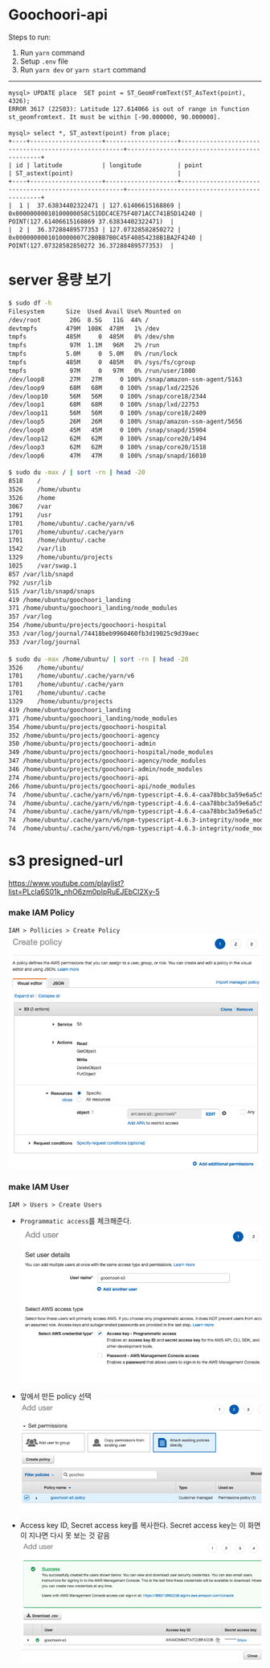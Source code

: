 # Goochoori-api

Steps to run:

1. Run `yarn` command
2. Setup `.env` file
3. Run `yarn dev` or `yarn start` command

---

```
mysql> UPDATE place  SET point = ST_GeomFromText(ST_AsText(point), 4326);
ERROR 3617 (22S03): Latitude 127.614066 is out of range in function st_geomfromtext. It must be within [-90.000000, 90.000000].

mysql> select *, ST_astext(point) from place;
+----+--------------------+--------------------+------------------------------------------------------+----------------------------------------------+
| id | latitude           | longitude          | point                                                | ST_astext(point)                             |
+----+--------------------+--------------------+------------------------------------------------------+----------------------------------------------+
|  1 |  37.63834402322471 | 127.61406615168869 | 0x00000000010100000058C51DDC4CE75F4071ACC741B5D14240 | POINT(127.61406615168869 37.63834402322471)  |
|  2 |  36.37288489577353 | 127.07328582850272 | 0x0000000001010000007C2B0BB7B0C45F40854238B1BA2F4240 | POINT(127.07328582850272 36.37288489577353)  |
```

# server 용량 보기

```bash
$ sudo df -h
Filesystem      Size  Used Avail Use% Mounted on
/dev/root        20G  8.5G   11G  44% /
devtmpfs        479M  108K  478M   1% /dev
tmpfs           485M     0  485M   0% /dev/shm
tmpfs            97M  1.1M   96M   2% /run
tmpfs           5.0M     0  5.0M   0% /run/lock
tmpfs           485M     0  485M   0% /sys/fs/cgroup
tmpfs            97M     0   97M   0% /run/user/1000
/dev/loop8       27M   27M     0 100% /snap/amazon-ssm-agent/5163
/dev/loop9       68M   68M     0 100% /snap/lxd/22526
/dev/loop10      56M   56M     0 100% /snap/core18/2344
/dev/loop1       68M   68M     0 100% /snap/lxd/22753
/dev/loop11      56M   56M     0 100% /snap/core18/2409
/dev/loop5       26M   26M     0 100% /snap/amazon-ssm-agent/5656
/dev/loop0       45M   45M     0 100% /snap/snapd/15904
/dev/loop12      62M   62M     0 100% /snap/core20/1494
/dev/loop3       62M   62M     0 100% /snap/core20/1518
/dev/loop6       47M   47M     0 100% /snap/snapd/16010

$ sudo du -max / | sort -rn | head -20
8518	/
3526	/home/ubuntu
3526	/home
3067	/var
1791	/usr
1701	/home/ubuntu/.cache/yarn/v6
1701	/home/ubuntu/.cache/yarn
1701	/home/ubuntu/.cache
1542	/var/lib
1329	/home/ubuntu/projects
1025	/var/swap.1
857	/var/lib/snapd
792	/usr/lib
515	/var/lib/snapd/snaps
419	/home/ubuntu/goochoori_landing
371	/home/ubuntu/goochoori_landing/node_modules
357	/var/log
354	/home/ubuntu/projects/goochoori-hospital
353	/var/log/journal/74418beb9960460fb3d19025c9d39aec
353	/var/log/journal

$ sudo du -max /home/ubuntu/ | sort -rn | head -20
3526	/home/ubuntu/
1701	/home/ubuntu/.cache/yarn/v6
1701	/home/ubuntu/.cache/yarn
1701	/home/ubuntu/.cache
1329	/home/ubuntu/projects
419	/home/ubuntu/goochoori_landing
371	/home/ubuntu/goochoori_landing/node_modules
354	/home/ubuntu/projects/goochoori-hospital
352	/home/ubuntu/projects/goochoori-agency
350	/home/ubuntu/projects/goochoori-admin
349	/home/ubuntu/projects/goochoori-hospital/node_modules
347	/home/ubuntu/projects/goochoori-agency/node_modules
346	/home/ubuntu/projects/goochoori-admin/node_modules
274	/home/ubuntu/projects/goochoori-api
266	/home/ubuntu/projects/goochoori-api/node_modules
74	/home/ubuntu/.cache/yarn/v6/npm-typescript-4.6.4-caa78bbc3a59e6a5c510d35703f6a09877ce45e9-integrity/node_modules/typescript
74	/home/ubuntu/.cache/yarn/v6/npm-typescript-4.6.4-caa78bbc3a59e6a5c510d35703f6a09877ce45e9-integrity/node_modules
74	/home/ubuntu/.cache/yarn/v6/npm-typescript-4.6.4-caa78bbc3a59e6a5c510d35703f6a09877ce45e9-integrity
74	/home/ubuntu/.cache/yarn/v6/npm-typescript-4.6.3-integrity/node_modules/typescript
74	/home/ubuntu/.cache/yarn/v6/npm-typescript-4.6.3-integrity/node_module
```

# s3 presigned-url

https://www.youtube.com/playlist?list=PLcla6S01k_nhO6zm0pIpRuEJEbCl2Xy-5

### make IAM Policy

`IAM > Pollicies > Create Policy`
![create-policy](images/aws-create-policy.png)

### make IAM User

`IAM > Users > Create Users`

- `Programmatic access`를 체크해준다.
  ![add-user-1](images/aws-add-user-1.png)

- 앞에서 만든 policy 선택
  ![add-user-2](images/aws-add-user-2.png)

- Access key ID, Secret access key를 복사한다. Secret access key는 이 화면이 지나면 다시 못 보는 것 같음
  ![add-user-3](images/aws-add-user-3.png)
